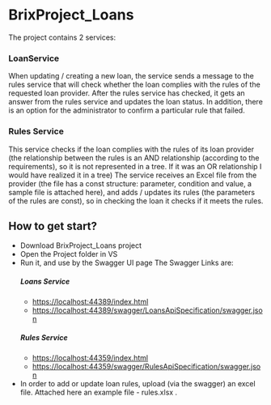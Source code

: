 # BrixProject_Loans
The project contains 2 services:
### LoanService
When updating / creating a new loan, the service sends a message to the rules service that will check whether the loan complies with the rules of the requested loan provider. After the rules service has checked, it gets an answer from the rules service and updates the loan status. In addition, there is an option for the administrator to confirm a particular rule that failed.
### Rules Service
This service checks if the loan complies with the rules of its loan provider (the relationship between the rules is an AND relationship (according to the requirements), so it is not represented in a tree. If it was an OR relationship I would have realized it in a tree)
The service receives an Excel file from the provider (the file has a const structure: parameter, condition and value, a sample file is attached here), and adds / updates its rules (the parameters of the rules are const), so in checking the loan it checks if it meets the rules.

How to get start?
-------
* Download BrixProject_Loans project
* Open the Project folder in VS
* Run it, and use by the Swagger UI page
  The Swagger Links are:  
   ##### Loans Service 
    -  [https://localhost:44389/index.html](https://localhost:44389/index.html)
    -  [https://localhost:44389/swagger/LoansApiSpecification/swagger.json](https://localhost:44389/swagger/LoansApiSpecification/swagger.json)
   ##### Rules Service 
    -  [https://localhost:44359/index.html](https://localhost:44359/index.html)
    -  [https://localhost:44359/swagger/RulesApiSpecification/swagger.json](https://localhost:44359/swagger/RulesApiSpecification/swagger.json)
* In order to add or update loan rules, upload (via the swagger) an excel file.
  Attached here an example file - rules.xlsx .



